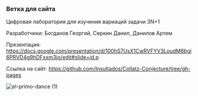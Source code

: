 ### Ветка для сайта ###


Цифровая лаборатория для изучения вариаций задачи 3N+1

Разработчики: Богданов Георгий, Серкин Данил, Данилов Артем

Презентация: https://docs.google.com/presentation/d/100hS7UsX1CwRVFYV3LoudM6bgi6PRVD4g9hDFxxm3jo/edit#slide=id.p

Ссылка на сайт: https://github.com/Insultados/Collatz-Conjecture/tree/gh-pages

![el-primo-dance (1)](https://user-images.githubusercontent.com/90966500/171986536-aa7577e9-a4c5-4ea6-9f4c-827ff6e0e23b.gif)
